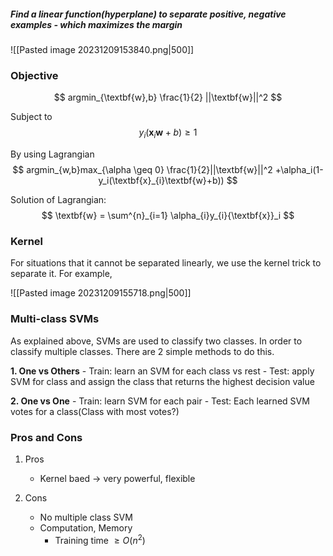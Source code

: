 ##### Find a linear function(hyperplane) to separate positive, negative examples - which maximizes the margin

![[Pasted image 20231209153840.png|500]]

### Objective
$$ argmin_{\textbf{w},b} \frac{1}{2} ||\textbf{w}||^2 $$

Subject to $$ y_i(\textbf{x}_{i}\textbf{w}+b) \geq 1 $$

By using Lagrangian
$$ argmin_{w,b}max_{\alpha \geq 0} \frac{1}{2}||\textbf{w}||^2 +\alpha_i(1-y_i(\textbf{x}_{i}\textbf{w}+b)) $$

Solution of Lagrangian: $$ \textbf{w} = \sum^{n}_{i=1} \alpha_{i}y_{i}{\textbf{x}}_i $$

### Kernel
For situations that it cannot be separated linearly, we use the kernel trick to separate it.
For example,

![[Pasted image 20231209155718.png|500]]


### Multi-class SVMs
As explained above, SVMs are used to classify two classes. In order to classify multiple classes. There are 2 simple methods to do this.

**1. One vs Others**
	- Train: learn an SVM for each class vs rest
	- Test: apply SVM for class and assign the class that returns the highest decision value

**2. One vs One**
	- Train: learn SVM for each pair
	- Test: Each learned SVM votes for a class(Class with most votes?)

### Pros and Cons

1. Pros
	- Kernel baed -> very powerful, flexible

2. Cons
	- No multiple class SVM
	- Computation, Memory
		- Training time $\geq O(n^2)$
 